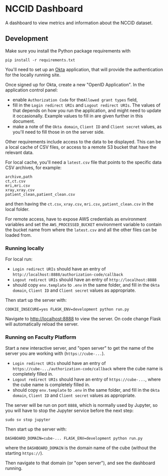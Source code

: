 # NCCID Dashboard

A dashboard to view metrics and information about the NCCID dataset.

## Development

Make sure you install the Python package requirements with

```Shell
pip install -r requirements.txt
```

You'll need to set up an [Okta](https://www.okta.com/) application,
that will provide the authentication for the locally running site.

Once signed up for Okta, create a new "OpenID Application". In the
application control panel:

* enable `Authorization Code` for the`Allowed grant types` field,
* fill in the `Login redirect URIs` and `Logout redirect URIs`. The values
  of that depends on how you run the application, and might need to
  update it occasionally. Example values to fill in are given further
  in this document.
* make a note of the `Okta domain`, `Client ID` and `Client secret` values,
  as you'll need to fill those in on the server side.

Other requirements include access to the data to be displayed. This can be
a local cache of CSV files, or access to a remote S3 bucket that have the
relevant data.

For local cache, you'll need a `latest.csv` file that points to the specific
data CSV archives, for example:

```Csv
archive,path
ct,ct.csv
mri,mri.csv
xray,xray.csv
patient_clean,patient_clean.csv
```
and then having the `ct.csv`, `xray.csv`, `mri.csv`, `patient_clean.csv`
in the local folder.

For remote access, have to expose AWS credentials as environment variables
and set the `AWS_PROCESSED_BUCKET` environment variable to contain the bucket
name from where the `latest.csv` and all the other files can be loaded from.

### Running locally

For local run:

* `Login redirect URIs` should have an entry of `http://localhost:8888/authorization-code/callback`
* `Logout redirect URIs` should have an entry of `http://localhost:8888`
* should copy `env.template` to `.env` in the same folder, and fill in the
  `Okta domain`, `Client ID` and `Client secret` values as appropriate.

Then start up the server with:

```shell
COOKIE_INSECURE=yes FLASK_ENV=development python run.py
```

Navigate to [http://localhost:8888](http://localhost:8888) to view the server.
On code change Flask will automatically reload the server.

### Running on Faculty Platform

Start a new interactive server, and "open server" to get the name of the server you
are working with (`https://cube-...`).

* `Login redirect URIs` should have an entry of `https://cube-.../authorization-code/callback`
  where the cube name is completely filled in.
* `Logout redirect URIs` should have an entry of `https://cube-...`, where the cube name is
  completely filled in.
* should copy `env.template` to `.env` in the same folder, and fill in the
  `Okta domain`, `Client ID` and `Client secret` values as appropriate.

The server will be run on port `8888`, which is normally used by Jupyter, so you will have
to stop the Jupyter service before the next step:

```shell
sudo sv stop jupyter
```

Then start up the server with:

```shell
DASHBOARD_DOMAIN=cube-... FLASK_ENV=development python run.py
```
where the `DASHBOARD_DOMAIN` is the domain name of the cube (without the starting `https://`).

Then navigate to that domain (or "open server"), and see the dashboard running.
